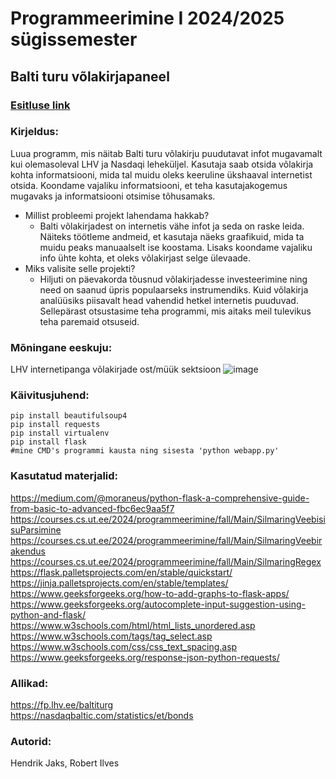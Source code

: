 # Programmeerimine I 2024/2025 sügissemester
## Balti turu võlakirjapaneel

### [Esitluse link](https://docs.google.com/presentation/d/16npRurexGRr1fuarI6YzEbnIaRRfMJyTs7zUo1wRzM0/edit?usp=sharing)

### Kirjeldus:
Luua programm, mis näitab Balti turu võlakirju puudutavat infot mugavamalt kui olemasoleval LHV ja Nasdaqi leheküljel.
Kasutaja saab otsida võlakirja kohta informatsiooni, mida tal muidu oleks keeruline ükshaaval internetist otsida. Koondame vajaliku informatsiooni, et teha kasutajakogemus mugavaks ja informatsiooni otsimise tõhusamaks.
- Millist probleemi projekt lahendama hakkab?
    - Balti võlakirjadest on internetis vähe infot ja seda on raske leida. Näiteks töötleme andmeid, et kasutaja näeks graafikuid, mida ta muidu peaks manuaalselt ise koostama. Lisaks koondame vajaliku info ühte kohta, et oleks võlakirjast selge ülevaade.
- Miks valisite selle projekti?
    - Hiljuti on päevakorda tõusnud võlakirjadesse investeerimine ning need on saanud üpris populaarseks instrumendiks. Kuid võlakirja analüüsiks piisavalt head vahendid hetkel internetis puuduvad. Sellepärast otsustasime teha programmi, mis aitaks meil tulevikus teha paremaid otsuseid.


### Mõningane eeskuju:
LHV internetipanga võlakirjade ost/müük sektsioon
![image](https://github.com/user-attachments/assets/1cf3922b-1520-4f50-baa1-d10a9e8f4f89)


### Käivitusjuhend:
```
pip install beautifulsoup4
pip install requests
pip install virtualenv
pip install flask
#mine CMD's programmi kausta ning sisesta 'python webapp.py'
```


### Kasutatud materjalid:
https://medium.com/@moraneus/python-flask-a-comprehensive-guide-from-basic-to-advanced-fbc6ec9aa5f7 <br>
https://courses.cs.ut.ee/2024/programmeerimine/fall/Main/SilmaringVeebisisuParsimine <br>
https://courses.cs.ut.ee/2024/programmeerimine/fall/Main/SilmaringVeebirakendus <br>
https://courses.cs.ut.ee/2024/programmeerimine/fall/Main/SilmaringRegex <br>
https://flask.palletsprojects.com/en/stable/quickstart/ <br>
https://jinja.palletsprojects.com/en/stable/templates/ <br>
https://www.geeksforgeeks.org/how-to-add-graphs-to-flask-apps/ <br>
https://www.geeksforgeeks.org/autocomplete-input-suggestion-using-python-and-flask/ <br>
https://www.w3schools.com/html/html_lists_unordered.asp <br>
https://www.w3schools.com/tags/tag_select.asp <br>
https://www.w3schools.com/css/css_text_spacing.asp <br>
https://www.geeksforgeeks.org/response-json-python-requests/ <br>


### Allikad:
https://fp.lhv.ee/baltiturg  <br>
https://nasdaqbaltic.com/statistics/et/bonds

### Autorid:
Hendrik Jaks, Robert Ilves
